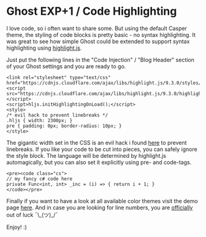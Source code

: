 # Ghost EXP+1 / Code Highlighting

I love code, so i often want to share some. But using the default Casper theme, the styling of code blocks is pretty basic - no syntax highlighting. It was great to see how simple Ghost could be extended to support syntax highlighting using [highlight.js](https://highlightjs.org).

Just put the following lines in the "Code Injection" / "Blog Header" section of your Ghost settings and you are ready to go. 

```
<link rel="stylesheet" type="text/css" href="https://cdnjs.cloudflare.com/ajax/libs/highlight.js/9.3.0/styles/hybrid.min.css">
<script src="https://cdnjs.cloudflare.com/ajax/libs/highlight.js/9.3.0/highlight.min.js"></script>  
<script>hljs.initHighlightingOnLoad();</script>
<style>
/* evil hack to prevent linebreaks */
.hljs { width: 2300px; }
pre { padding: 0px; border-radius: 10px; }
</style>
```

The gigantic width set in the CSS is an evil hack i found [here](http://stackoverflow.com/a/34644091/1010496) to prevent linebreaks. If you like your code to be cut into pieces, you can safely ignore the style block. The language will be determined by highlight.js automagically, but you can also set it explicitly using pre- and code-tags.

```
<pre><code class="cs">
// my fancy c# code here
private Func<int, int> _inc = (i) => { return i + 1; }  
<∕code><∕pre>
```

Finally if you want to have a look at all available color themes visit the demo page [here](https://highlightjs.org/static/demo). And in case you are looking for line numbers, you are [officially](http://highlightjs.readthedocs.io/en/latest/line-numbers.html) out of luck ¯\\\_(ツ)_/¯

Enjoy! :)